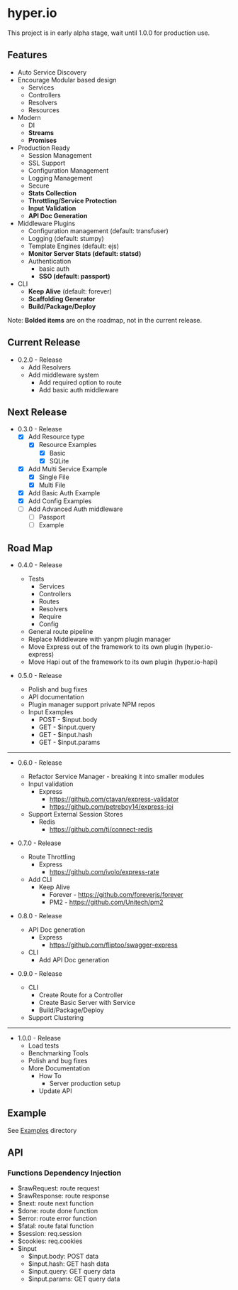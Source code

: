 hyper.io
=====

This project is in early alpha stage, wait until 1.0.0 for production use.

## Features
* Auto Service Discovery
* Encourage Modular based design
    * Services
    * Controllers
    * Resolvers
    * Resources
* Modern
    * DI
    * **Streams**
    * **Promises**
* Production Ready
    * Session Management
    * SSL Support
    * Configuration Management
    * Logging Management
    * Secure
    * **Stats Collection**
    * **Throttling/Service Protection**
    * **Input Validation**
    * **API Doc Generation**
* Middleware Plugins
    * Configuration management (default: transfuser)
    * Logging (default: stumpy)
    * Template Engines (default: ejs)
    * **Monitor Server Stats (default: statsd)**
    * Authentication
        * basic auth
        * **SSO (default: passport)**
* CLI
   * **Keep Alive** (default: forever)
   * **Scaffolding Generator**
   * **Build/Package/Deploy**

Note: **Bolded items** are on the roadmap, not in the current release.

## Current Release
* 0.2.0 - Release
    * Add Resolvers
    * Add middleware system
        * Add required option to route
        * Add basic auth middleware

## Next Release
* 0.3.0 - Release
    * [x] Add Resource type
        * [x] Resource Examples
            * [x] Basic
            * [x] SQLite
    * [x] Add Multi Service Example
        * [x] Single File
        * [x] Multi File
    * [x] Add Basic Auth Example
    * [x] Add Config Examples
    * [ ] Add Advanced Auth middleware
        * [ ] Passport
        * [ ] Example

## Road Map
* 0.4.0 - Release
    * Tests
        * Services
        * Controllers
        * Routes
        * Resolvers
        * Require
        * Config
    * General route pipeline
    * Replace Middleware with yanpm plugin manager
    * Move Express out of the framework to its own plugin (hyper.io-express)
    * Move Hapi out of the framework to its own plugin (hyper.io-hapi)

* 0.5.0 - Release
    * Polish and bug fixes
    * API documentation
    * Plugin manager support private NPM repos
    * Input Examples
        * POST - $input.body
        * GET  - $input.query
        * GET  - $input.hash
        * GET  - $input.params

---
* 0.6.0 - Release
    * Refactor Service Manager - breaking it into smaller modules
    * Input validation
        * Express
            * https://github.com/ctavan/express-validator
            * https://github.com/petreboy14/express-joi
    * Support External Session Stores
        * Redis
            * https://github.com/tj/connect-redis

* 0.7.0 - Release
    * Route Throttling
        * Express
            * https://github.com/ivolo/express-rate
    * Add CLI
        * Keep Alive
            * Forever - https://github.com/foreverjs/forever
            * PM2 - https://github.com/Unitech/pm2
    
* 0.8.0 - Release
    * API Doc generation
        * Express
            * https://github.com/fliptoo/swagger-express
    * CLI
        * Add API Doc generation

* 0.9.0 - Release
    * CLI
        * Create Route for a Controller
        * Create Basic Server with Service
        * Build/Package/Deploy
    * Support Clustering

---
* 1.0.0 - Release
    * Load tests
    * Benchmarking Tools
    * Polish and bug fixes
    * More Documentation
        * How To 
            * Server production setup
        * Update API

## Example
See [Examples](https://github.com/jstty/hyper.io/tree/master/examples) directory


## API

### Functions Dependency Injection
* $rawRequest: route request
* $rawResponse: route response
* $next: route next function
* $done: route done function
* $error: route error function
* $fatal: route fatal function
* $session: req.session
* $cookies: req.cookies
* $input
    * $input.body: POST data
    * $input.hash: GET hash data
    * $input.query: GET query data
    * $input.params: GET query data

